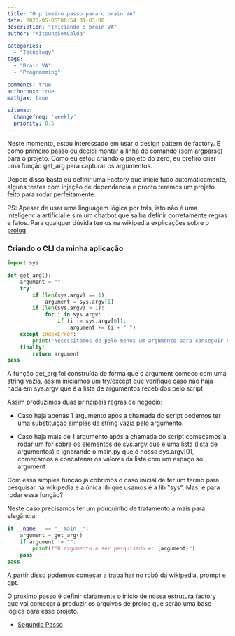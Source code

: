 ```yaml
---
title: "O primeiro passo para o brain VA"
date: 2023-05-05T08:54:31-03:00
description: "Iniciando o brain VA"
author: "KitsuneSemCalda"

categories:
  - "Tecnology"
tags:
  - "Brain VA"
  - "Programming"

comments: true
authorbox: true
mathjax: true

sitemap:
  changefreq: 'weekly'
  priority: 0.5
---
```


Neste momento, estou interessado em usar o design pattern de factory. E como primeiro passo eu decidi montar a linha de comando (sem argparse) para o projeto.
Como eu estou criando o projeto do zero, eu prefiro criar uma função get_arg para capturar os argumentos.

Depois disso basta eu definir uma Factory que inicie tudo automaticamente, alguns testes com injeção de dependencia e pronto teremos um projeto feito para rodar perfeitamente.

PS: Apesar de usar uma linguagem lógica por trás, isto não é uma inteligencia artificial e sim um chatbot que saiba definir corretamente regras e fatos. Para qualquer dúvida temos na wikipedia explicações sobre o [prolog](https://pt.wikipedia.org/wiki/Prolog)

### Criando o CLI da minha aplicação

```python
import sys

def get_arg():
    argument = ""
    try:
        if (len(sys.argv) == 1):
            argument = sys.argv[1]
        if (len(sys.argv) > 1):
            for i in sys.argv:
                if (i != sys.argv[0]):
                    argument += (i + " ")
    except IndexError:
        print("Necessitamos de pelo menos um argumento para conseguir rodar")
    finally:
        return argument
pass
```

A função get_arg foi construída de forma que o argument comece com uma string vazia, assim iniciamos um try/except que verifique caso não haja nada em sys.argv que é a lista de argumentos recebidos pelo script

Assim produzimos duas principais regras de negócio:

- Caso haja apenas 1 argumento após a chamada do script podemos ter uma substituição simples da string vazia pelo argumento.

- Caso haja mais de 1 argumento após a chamada do script começamos a rodar um for sobre os elementos de sys.argv que é uma lista (lista de argumentos) e ignorando o main.py que é nosso sys.argv[0], começamos a concatenar os valores da lista com um espaço ao argument

Com essa simples função já cobrimos o caso inicial de ter um termo para pesquisar na wikipedia e a única lib que usamos é a lib "sys". Mas, e para rodar essa função?

Neste caso precisamos ter um pouquinho de tratamento a mais para elegância:

```python
if __name__ == "__main__":
    argument = get_arg()
    if argument != "":
        print(f"O argumento a ser pesquisado é: {argument}")
    pass
pass
```

A partir disso podemos começar a trabalhar no robô da wikipedia, prompt e gpt.

O proximo passo é definir claramente o inicio de nossa estrutura factory que vai começar a produzir os arquivos de prolog que serão uma base lógica para esse projeto.

- [Segundo Passo](https://foxtechworld.github.io/2023/05/o-segundo-passo-para-o-brain-va/)
